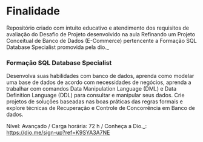 # Finalidade

Repositório criado com intuito educativo e atendimento dos requisitos de avaliação do Desafio de Projeto desenvolvido na aula Refinando um Projeto Conceitual de Banco de Dados (E-Commerce) pertencente a Formação SQL Database Specialist promovida pela dio._

### Formação SQL Database Specialist
Desenvolva suas habilidades com banco de dados, aprenda como modelar uma base de dados de acordo com necessidades de negócios, aprenda a trabalhar com comandos Data Manipulation Language (DML) e Data Definition Language (DDL) para consultar e manipular seus dados. Crie projetos de soluções baseadas nas boas práticas das regras formais e explore técnicas de Recuperação e Controle de Concorrência em Banco de dados.

Nível: Avançado / Carga horária: 72 h / Conheça a Dio._: https://dio.me/sign-up?ref=K9SYA3A7NE
